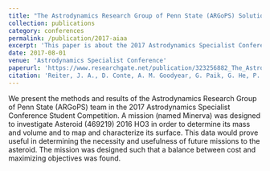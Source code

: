 ```yaml
---
title: "The Astrodynamics Research Group of Penn State (ARGoPS) Solution to the 2017 Astrodynamics Specialist Conference Student Competition"
collection: publications
category: conferences
permalink: /publication/2017-aiaa
excerpt: 'This paper is about the 2017 Astrodynamics Specialist Conference Student Competition'
date: 2017-08-01
venue: 'Astrodynamics Specialist Conference'
paperurl: 'https://www.researchgate.net/publication/323256882_The_Astrodynamics_Research_Group_of_Penn_State_ARGoPS_Solution_to_the_2017_Astrodynamics_Specialist_Conference_Student_Competition'
citation: 'Reiter, J. A., D. Conte, A. M. Goodyear, G. Paik, G. He, P. C. Scarcella, M. Nayyar, M. J. Shaw (2017). &quot;The Astrodynamics Research Group of Penn State (ARGoPS) Solution to the 2017 Astrodynamics Specialist Conference Student Competition.&quot; <i>AAS/AIAA Astrodynamics Specialist Conference</i>. AAS 17-621'
---
```


We present the methods and results of the Astrodynamics Research Group of Penn State (ARGoPS) team in the 2017 Astrodynamics Specialist Conference Student Competition. A mission (named Minerva) was designed to investigate Asteroid (469219) 2016 HO3 in order to determine its mass and volume and to map and characterize its surface. This data would prove useful in determining the necessity and usefulness of future missions to the asteroid. The mission was designed such that a balance between cost and maximizing objectives was found.
